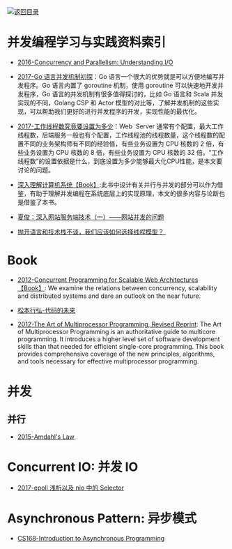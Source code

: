 [![返回目录](https://parg.co/UGo)](https://parg.co/b4z) 
 
 


 


 


 






# 并发编程学习与实践资料索引



- [2016-Concurrency and Parallelism: Understanding I/O](https://blog.risingstack.com/concurrency-and-parallelism-understanding-i-o/)


- [2017-Go 语言并发机制初探](https://yq.aliyun.com/articles/72365)：Go 语言一个很大的优势就是可以方便地编写并发程序。Go 语言内置了 goroutine 机制，使用 goroutine 可以快速地开发并发程序，Go 语言的并发机制有很多值得探讨的，比如 Go 语言和 Scala 并发实现的不同，Golang CSP 和 Actor 模型的对比等，了解并发机制的这些实现，可以帮助我们更好的进行并发程序的开发，实现性能的最优化。

- [2017-工作线程数究竟要设置为多少](https://mp.weixin.qq.com/s/BRpngTEFHjzpGv8tkdqmPQ)：Web  Server 通常有个配置，最大工作线程数，后端服务一般也有个配置，工作线程池的线程数量，这个线程数的配置不同的业务架构师有不同的经验值，有些业务设置为 CPU 核数的 2 倍，有些业务设置为 CPU 核数的 8 倍，有些业务设置为 CPU 核数的 32 倍。“工作线程数”的设置依据是什么，到底设置为多少能够最大化CPU性能，是本文要讨论的问题。

- [深入理解计算机系统【Book】]():此书中设计有关并行与并发的部分可以作为借鉴，有助于理解并发编程在系统底层上的实现原理，本文的很多内容与论断也是借鉴了本书。







- [夏俊：深入网站服务端技术（一）——网站并发的问题](http://www.csdn.net/article/2015-03-16/2824221?utm_source=tuicool&utm_medium=referral)


- [抛开语言和技术栈不谈，我们应该如何选择线程模型？ ](http://mp.weixin.qq.com/s?__biz=MzA5Nzc4OTA1Mw==&mid=2659598379&idx=1&sn=39d432e1d2f2c07254157e621bc50f01&chksm=8be99539bc9e1c2f892fcc89089c939d70361d1ba1fb584ce69ab68240eb35e6846f3c14bd6b&mpshare=1&scene=1&srcid=1028Z0atSJuHV9dRSZdjogqo#rd) 


# Book

- [2012-Concurrent Programming for Scalable Web Architectures【Book】](http://berb.github.io/diploma-thesis/): We examine the relations between concurrency, scalability and distributed systems and dare an outlook on the near future.


- [松本行弘-代码的未来]()


- [2012-The Art of Multiprocessor Programming, Revised Reprint](https://www.safaribooksonline.com/library/view/the-art-of/9780123973375/): The Art of Multiprocessor Programming is an authoritative guide to multicore programming. It introduces a higher level set of software development skills than that needed for efficient single-core programming. This book provides comprehensive coverage of the new principles, algorithms, and tools necessary for effective multiprocessor programming.


# 并发
## 并行

- [2015-Amdahl's Law](http://tutorials.jenkov.com/java-concurrency/amdahls-law.html)


# Concurrent IO: 并发 IO

- [2017-epoll 浅析以及 nio 中的 Selector](http://www.importnew.com/24794.html) 




# Asynchronous Pattern: 异步模式

- [CS168-Introduction to Asynchronous Programming](http://cs.brown.edu/courses/cs168/s12/handouts/async.pdf)



